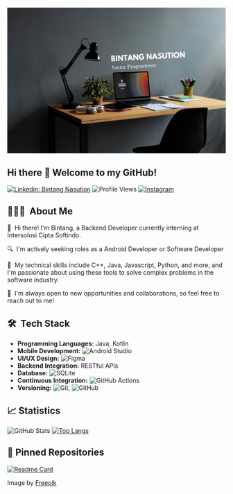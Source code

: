 <p align="center">
	<img src="pics/header.jpg">
</p>

## Hi there 👋 Welcome to my GitHub!

[![Linkedin: Bintang Nasution](https://img.shields.io/badge/-Bintang%20Nasution-blue?style=flat-square&logo=Linkedin&logoColor=white&link=https://id.linkedin.com/in/bintang-nasution-8487ba1b7)](https://id.linkedin.com/in/bintang-nasution-8487ba1b7)
![Profile Views](https://komarev.com/ghpvc/?username=bintangnasution&color=blueviolet&style=flat-square&label=Profile+Views)
[![Instagram](https://img.shields.io/badge/Instagram-E4405F?style=flat&logo=instagram&logoColor=white)](https://www.instagram.com/bintangnasutionnn_/)

## 👨🏻‍💻 &nbsp;About Me

<p>👋 &nbsp;Hi there! I'm Bintang, a Backend Developer currently interning at Intersolusi Cipta Softindo.</p>
<p>🔍 &nbsp;I'm actively seeking roles as a Android Developer or Software Developer</p>
<p>🚀 &nbsp;My technical skills include C++, Java, Javascript, Python, and more, and I'm passionate about using these tools to solve complex problems in the software industry.</p>
<p>🤝 &nbsp;I'm always open to new opportunities and collaborations, so feel free to reach out to me!</p>

## 🛠 &nbsp;Tech Stack
- **Programming Languages:** Java, Kotlin
- **Mobile Development:** ![Android Studio](https://img.shields.io/badge/-Android%20Studio-green?style=flat-square&logo=android&logoColor=white)
- **UI/UX Design:** ![Figma](https://img.shields.io/badge/-Figma-F24E1E?style=flat-square&logo=figma&logoColor=white)
- **Backend Integration:** RESTful APIs
- **Database:** ![SQLite](https://img.shields.io/badge/-SQLite-003B57?style=flat-square&logo=sqlite&logoColor=white)
- **Continuous Integration:** ![GitHub Actions](https://img.shields.io/badge/-GitHub%20Actions-2088FF?style=flat-square&logo=github-actions&logoColor=white)
- **Versioning:** ![Git](https://img.shields.io/badge/-Git-F05032?style=flat-square&logo=git&logoColor=white), ![GitHub](https://img.shields.io/badge/-GitHub-181717?style=flat-square&logo=github&logoColor=white)

## 📈 Statistics
![GitHub Stats](https://github-readme-stats.vercel.app/api?username=bintangnasution&show_icons=true&count_private=true&hide=contribs&theme=dark)
[![Top Langs](https://github-readme-stats.vercel.app/api/top-langs/?username=bintangnasution&layout=compact&theme=dark)](https://github.com/bintangnasution)

## 📕 Pinned Repositories
[![Readme Card](https://github-readme-stats.vercel.app/api/pin/?username=bintangnasution&repo=stayawake&theme=dark)](https://github.com/bintangnasution/stayawake)

Image by <a href="https://www.freepik.com/free-photo/online-school-equipment-home_16392735.htm#query=computer%20table&position=2&from_view=search&track=ais">Freepik</a>
